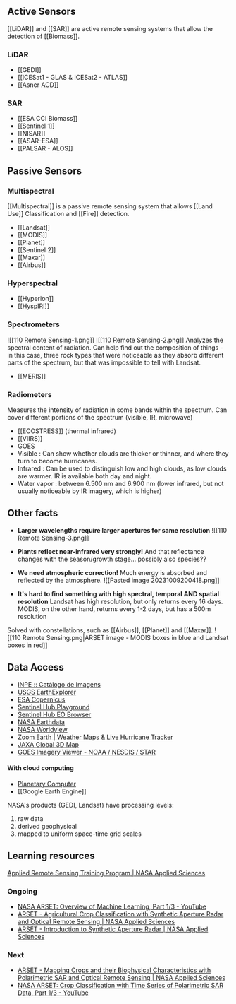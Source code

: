 ## Active Sensors
[[LiDAR]] and [[SAR]] are active remote sensing systems that allow the detection of [[Biomass]].
### LiDAR
- [[GEDI]]
- [[ICESat1 - GLAS & ICESat2 - ATLAS]]
- [[Asner ACD]]
### SAR
- [[ESA CCI Biomass]]
- [[Sentinel 1]]
- [[NISAR]]
- [[ASAR-ESA]]
- [[PALSAR - ALOS]]

## Passive Sensors
### Multispectral
[[Multispectral]] is a passive remote sensing system that allows [[Land Use]] Classification and [[Fire]] detection.
- [[Landsat]]
- [[MODIS]]
- [[Planet]]
- [[Sentinel 2]]
- [[Maxar]]
- [[Airbus]]
### Hyperspectral
- [[Hyperion]]
- [[HyspIRI]]
### Spectrometers
![[110 Remote Sensing-1.png]]
![[110 Remote Sensing-2.png]]
Analyzes the spectral content of radiation. Can help find out the composition of things - in this case, three rock types that were noticeable as they absorb different parts of the spectrum, but that was impossible to tell with Landsat.

- [[MERIS]]

### Radiometers
Measures the intensity of radiation in some bands within the spectrum. Can cover different portions of the spectrum (visible, IR, microwave)
- [[ECOSTRESS]] (thermal infrared)
- [[VIIRS]]
- GOES
- Visible : Can show whether clouds are thicker or thinner, and where they turn to become hurricanes.
- Infrared : Can be used to distinguish low and high clouds, as low clouds are warmer. IR is available both day and night. 
- Water vapor : between 6.500 nm and 6.900 nm (lower infrared, but not usually noticeable by IR imagery, which is higher)

## Other facts
- **Larger wavelengths require larger apertures for same resolution**
	![[110 Remote Sensing-3.png]]
- **Plants reflect near-infrared very strongly!**
		And that reflectance changes with the season/growth stage... possibly also species??
- **We need atmospheric correction!**
		Much energy is absorbed and reflected by the atmosphere. 
![[Pasted image 20231009200418.png]]

- **It's hard to find something with high spectral, temporal AND spatial resolution**
		Landsat has high resolution, but only returns every 16 days. MODIS, on the other hand, returns every 1-2 days, but has a 500m resolution

Solved with constellations, such as [[Airbus]], [[Planet]] and [[Maxar]].
![[110 Remote Sensing.png|ARSET image - MODIS boxes in blue and Landsat boxes in red]]

## Data Access
- [INPE :: Catálogo de Imagens](http://www.dgi.inpe.br/catalogo/explore)
- [USGS EarthExplorer](https://earthexplorer.usgs.gov/)
- [ESA Copernicus](https://dataspace.copernicus.eu/)
- [Sentinel Hub Playground](https://apps.sentinel-hub.com/sentinel-playground/?source=S2L2A&lat=40.4&lng=-3.730000000000018&zoom=12&preset=1_TRUE_COLOR&layers=B01,B02,B03&maxcc=20&gain=1.0&gamma=1.0&time=2023-04-01%7C2023-10-09&atmFilter=&showDates=false)
- [Sentinel Hub EO Browser](https://apps.sentinel-hub.com/eo-browser/)
- [NASA Earthdata](https://search.earthdata.nasa.gov/search)
- [NASA Worldview](https://worldview.earthdata.nasa.gov/)
- [Zoom Earth | Weather Maps & Live Hurricane Tracker](https://zoom.earth/maps/satellite/#view=18.1,-87.5,4z)
- [JAXA Global 3D Map](https://www.eorc.jaxa.jp/ALOS/en/dataset/aw3d_e.htm)
- [GOES Imagery Viewer - NOAA / NESDIS / STAR](https://www.star.nesdis.noaa.gov/goes/index.php)
#### With cloud computing
- [Planetary Computer](https://planetarycomputer.microsoft.com/catalog)
- [[Google Earth Engine]]


NASA's products (GEDI, Landsat) have processing levels:
1. raw data
2. derived geophysical
3. mapped to uniform space-time grid scales
## Learning resources
[Applied Remote Sensing Training Program | NASA Applied Sciences](https://appliedsciences.nasa.gov/what-we-do/capacity-building/arset)

### Ongoing
- [NASA ARSET: Overview of Machine Learning, Part 1/3 - YouTube](https://www.youtube.com/watch?v=U-uJGnhD-zg&list=PLiuUQ9asub3QSgIPLo_RdmRd38EEkUzC6)
- [ARSET - Agricultural Crop Classification with Synthetic Aperture Radar and Optical Remote Sensing | NASA Applied Sciences](https://appliedsciences.nasa.gov/get-involved/training/english/arset-agricultural-crop-classification-synthetic-aperture-radar-and)
- [ARSET - Introduction to Synthetic Aperture Radar | NASA Applied Sciences](https://appliedsciences.nasa.gov/get-involved/training/english/arset-introduction-synthetic-aperture-radar)

### Next
- [ARSET - Mapping Crops and their Biophysical Characteristics with Polarimetric SAR and Optical Remote Sensing | NASA Applied Sciences](https://appliedsciences.nasa.gov/get-involved/training/english/arset-mapping-crops-and-their-biophysical-characteristics)
- [NASA ARSET: Crop Classification with Time Series of Polarimetric SAR Data, Part 1/3 - YouTube](https://www.youtube.com/watch?v=QP4VPaBovBk&list=PLiuUQ9asub3Si5Ke17_uwzs1uwZqTQbWR)
